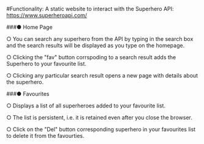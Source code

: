 #Functionality:
A static website to interact with the Superhero API: https://www.superheroapi.com/

###● Home Page


○ You can search any superhero from the API by typing in the search box and the search results will be displayed as you type on the homepage.

○ Clicking the "fav" button corrspoding to a search result adds the Superhero to your favourite list.

○ Clicking any particular search result opens a new page with details about the superhero.


###● Favourites

○ Displays a list of all superheroes added to your favourite list.

○ The list is persistent, i.e. it is retained even after you close the browser.

○ Click on the "Del" button corresponding superhero in your favourites list to delete it from the favourties. 




